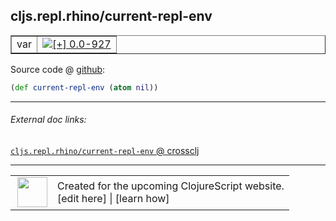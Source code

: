 ## cljs.repl.rhino/current-repl-env



 <table border="1">
<tr>
<td>var</td>
<td><a href="https://github.com/cljsinfo/cljs-api-docs/tree/0.0-927"><img valign="middle" alt="[+] 0.0-927" title="Added in 0.0-927" src="https://img.shields.io/badge/+-0.0--927-lightgrey.svg"></a> </td>
</tr>
</table>









Source code @ [github](https://github.com/clojure/clojurescript/blob/r1896/src/clj/cljs/repl/rhino.clj#L18):

```clj
(def current-repl-env (atom nil))
```

<!--
Repo - tag - source tree - lines:

 <pre>
clojurescript @ r1896
└── src
    └── clj
        └── cljs
            └── repl
                └── <ins>[rhino.clj:18](https://github.com/clojure/clojurescript/blob/r1896/src/clj/cljs/repl/rhino.clj#L18)</ins>
</pre>

-->

---



###### External doc links:

[`cljs.repl.rhino/current-repl-env` @ crossclj](http://crossclj.info/fun/cljs.repl.rhino/current-repl-env.html)<br>

---

 <table>
<tr><td>
<img valign="middle" align="right" width="48px" src="http://i.imgur.com/Hi20huC.png">
</td><td>
Created for the upcoming ClojureScript website.<br>
[edit here] | [learn how]
</td></tr></table>

[edit here]:https://github.com/cljsinfo/cljs-api-docs/blob/master/cljsdoc/cljs.repl.rhino_current-repl-env.cljsdoc
[learn how]:https://github.com/cljsinfo/cljs-api-docs/wiki/cljsdoc-files

<!--

This information was too distracting to show to readers, but I'll leave it
commented here since it is helpful to:

- pretty-print the data used to generate this document
- and show how to retrieve that data



The API data for this symbol:

```clj
{:ns "cljs.repl.rhino",
 :name "current-repl-env",
 :type "var",
 :source {:code "(def current-repl-env (atom nil))",
          :title "Source code",
          :repo "clojurescript",
          :tag "r1896",
          :filename "src/clj/cljs/repl/rhino.clj",
          :lines [18]},
 :full-name "cljs.repl.rhino/current-repl-env",
 :full-name-encode "cljs.repl.rhino_current-repl-env",
 :history [["+" "0.0-927"]]}

```

Retrieve the API data for this symbol:

```clj
;; from Clojure REPL
(require '[clojure.edn :as edn])
(-> (slurp "https://raw.githubusercontent.com/cljsinfo/cljs-api-docs/catalog/cljs-api.edn")
    (edn/read-string)
    (get-in [:symbols "cljs.repl.rhino/current-repl-env"]))
```

-->
